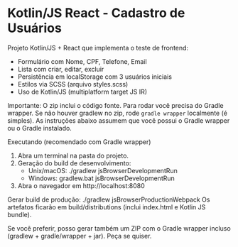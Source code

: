 
Kotlin/JS React - Cadastro de Usuários
=====================================

Projeto Kotlin/JS + React que implementa o teste de frontend:
- Formulário com Nome, CPF, Telefone, Email
- Lista com criar, editar, excluir
- Persistência em localStorage com 3 usuários iniciais
- Estilos via SCSS (arquivo styles.scss)
- Uso de Kotlin/JS (multiplatform target JS IR)

Importante: O zip inclui o código fonte. Para rodar você precisa do Gradle wrapper. Se não houver gradlew no zip, rode `gradle wrapper` localmente (é simples). As instruções abaixo assumem que você possui o Gradle wrapper ou o Gradle instalado.

Executando (recomendado com Gradle wrapper)
1. Abra um terminal na pasta do projeto.
2. Geração do build de desenvolvimento:
   - Unix/macOS:
     ./gradlew jsBrowserDevelopmentRun
   - Windows:
     gradlew.bat jsBrowserDevelopmentRun
3. Abra o navegador em http://localhost:8080

Gerar build de produção:
./gradlew jsBrowserProductionWebpack
Os artefatos ficarão em build/distributions (inclui index.html e Kotlin JS bundle).

Se você preferir, posso gerar também um ZIP com o Gradle wrapper incluso (gradlew + gradle/wrapper + jar). Peça se quiser.
